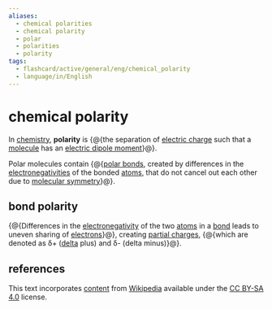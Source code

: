 ```yaml
---
aliases:
  - chemical polarities
  - chemical polarity
  - polar
  - polarities
  - polarity
tags:
  - flashcard/active/general/eng/chemical_polarity
  - language/in/English
---
```


# chemical polarity

In [chemistry](chemistry.md), __polarity__ is {@{the separation of [electric charge](electric%20charge.md) such that a [molecule](molecule.md) has an [electric dipole moment](electric%20dipole%20moment.md)}@}.

Polar molecules contain {@{[polar bonds](#bond%20polarity), created by differences in the [electronegativities](electronegativity.md) of the bonded [atoms](atom.md), that do not cancel out each other due to [molecular symmetry](molecular%20symmetry.md)}@}.

## bond polarity

{@{Differences in the [electronegativity](electronegativity.md) of the two [atoms](atom.md) in a [bond](chemical%20bond.md) leads to uneven sharing of [electrons](electron.md)}@}, creating [partial charges](partial%20charge.md), {@{which are denoted as δ+ ([delta](delta%20(letter).md) plus) and δ- (delta minus)}@}.

## references

This text incorporates [content](https://en.wikipedia.org/wiki/chemical_polarity) from [Wikipedia](Wikipedia.md) available under the [CC BY-SA 4.0](https://creativecommons.org/licenses/by-sa/4.0/) license.
